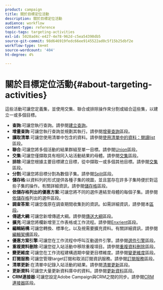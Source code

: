 ```yaml
---
product: campaign
title: 關於目標定位活動
description: 關於目標定位活動
audience: workflow
content-type: reference
topic-tags: targeting-activities
exl-id: 5028ad4c-e427-4e78-962d-c5ea54390db5
source-git-commit: 98d646919fedc66ee9145522ad0c5f15b25dbf2e
workflow-type: tm+mt
source-wordcount: '404'
ht-degree: 4%

---
```


# 關於目標定位活動{#about-targeting-activities}

這些活動可讓您定義集，並使用交集、聯合或排除操作來分割或組合這些集，以建立一或多個目標。

* **查詢**:可讓您執行查詢。請參閱[建立查詢](../../workflow/using/query.md#creating-a-query)。
* **增量查詢**:可讓您執行查詢並規劃其執行。請參閱[增量查詢](../../workflow/using/incremental-query.md)區段。
* **讀取清單**:可讓您使用清單中包含的資料。請參閱[使用清單中的資料：閱讀list](../../platform/using/import-export-workflows.md#using-data-from-a-list--read-list)區段。
* **聯合**:可讓您將多個活動的結果群組至單一目標。請參閱[Union](../../workflow/using/union.md)區段。
* **交集**:可讓您僅擷取具有相同入站活動結果的母體。請參閱[交集](../../workflow/using/intersection.md)區段。
* **排除**:可讓您根據主要目標建立目標，從中擷取一或多個其他目標。請參閱[交集](../../workflow/using/intersection.md)區段。
* **分割**:可讓您將目標分割為數個子集。請參閱[Split](../../workflow/using/split.md)區段。
* **儲存格**:以資料列的形式提供各種子集的視圖，並且當存在許多子集時便於對這些子集的操作。有關詳細資訊，請參閱[儲存格](../../workflow/using/cells.md)區段。
* **依儲存格列出的優惠方案**:可讓您將不同的選件連結至母體的每個子集。請參閱[依儲存格](../../workflow/using/offers-by-cell.md)列出的選件區段。
* **調查答案**:可讓您復原在調查期間收集到的資訊。如需詳細資訊，請參閱本[區段](../../web/using/getting-started-with-surveys.md)。
* **傳遞大綱**:可讓您新增傳遞大綱。請參閱[傳送大綱](../../workflow/using/delivery-outline.md)區段。
* **擴充**:可讓您將欄新增至工作表格或工作流程。請參閱[Enxrient](../../workflow/using/enrichment.md)區段。
* **編輯結構**:可讓您轉換、標準化，以及視需要擴充資料。有關詳細資訊，請參閱[編輯架構](../../workflow/using/edit-schema.md)區段。
* **優惠方案引擎**:可讓您在工作流程中呼叫互動選件引擎。請參閱[選件引擎](../../workflow/using/offer-engine.md)區段。
* **重複資料刪除**:可讓您從入站活動中移除重複項目。請參閱[重複資料刪除](../../workflow/using/deduplication.md)區段。
* **變更維度**:可讓您在工作流程建構週期中變更目標維度。請參閱[變更維度](../../workflow/using/change-dimension.md)區段。
* **訂閱服務**:可讓您管理target訂閱和取消訂閱資訊服務。請參閱[訂閱服務](../../workflow/using/subscription-services.md)區段。
* **清單更新**:在清單中記錄入站活動的結果。請參閱[清單更新](../../workflow/using/list-update.md)區段。
* **更新資料**:可讓您大量更新資料庫中的資料。請參閱[更新資料](../../workflow/using/update-data.md)區段。
* **CRM連接器**:可讓您設定Adobe Campaign與CRM之間的同步。請參閱[CRM連接器](../../workflow/using/crm-connector.md)區段。
